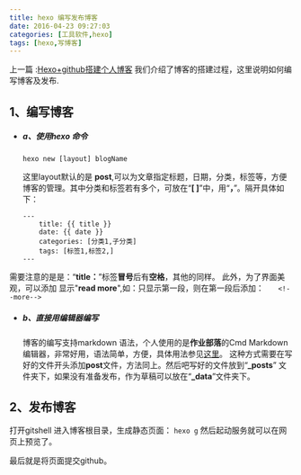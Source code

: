 ```yaml
---
title: hexo 编写发布博客
date: 2016-04-23 09:27:03
categories: [工具软件,hexo]
tags: [hexo,写博客]
---
```


上一篇 :[Hexo+github搭建个人博客][1]
我们介绍了博客的搭建过程，这里说明如何编写博客及发布.
<!--more-->
## 1、编写博客


- ##### a、使用hexo 命令
    ```
    hexo new [layout] blogName
    ```
    这里layout默认的是 **post**,可以为文章指定标题，日期，分类，标签等，方便博客的管理。其中分类和标签若有多个，可放在“**[ ]**”中，用“**，**”。隔开具体如下：
	```
	---
		title: {{ title }}
		date: {{ date }}
		categories: [分类1,子分类]
		tags: [标签1,标签2,]
	---
	```
 需要注意的是是：“**title：**”标签**冒号**后有**空格**，其他的同样。
此外，为了界面美观，可以添加 显示"**read more**",如：只显示第一段，则在第一段后添加：
	```   
	<!--more-->
	```
- ##### b、直接用编辑器编写

    博客的编写支持markdown 语法，个人使用的是**作业部落**的Cmd Markdown 编辑器，非常好用，语法简单，方便，具体用法参见[这里][2]。
    这种方式需要在写好的文件开头添加**post**文件，方法同上。然后吧写好的文件放到“**_posts**” 文件夹下，如果没有准备发布，作为草稿可以放在“**_data**”文件夹下。

	
## 2、发布博客
打开gitshell 进入博客根目录，生成静态页面：
	```
		hexo g
	```
然后起动服务就可以在网页上预览了。

最后就是将页面提交github。

  [1]: http://imtianx.cn/2016/04/20/Hexo+github%20%E6%90%AD%E5%BB%BA%E4%B8%AA%E4%BA%BA%E5%8D%9A%E5%AE%A2/
  [2]: https://www.zybuluo.com/mdeditor#345522
